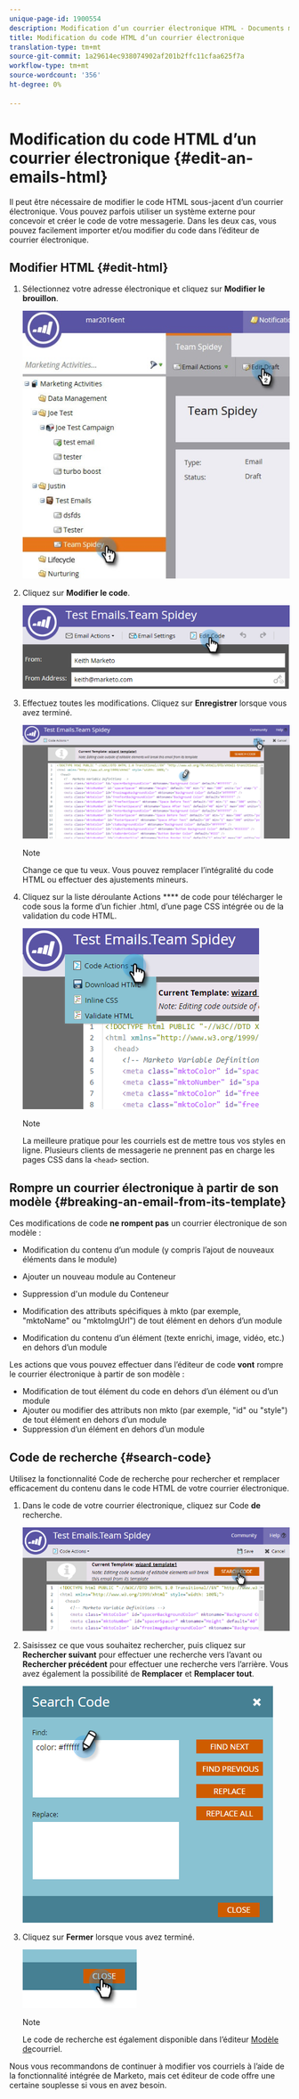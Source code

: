 ```yaml
---
unique-page-id: 1900554
description: Modification d’un courrier électronique HTML - Documents marketing - Documentation du produit
title: Modification du code HTML d’un courrier électronique
translation-type: tm+mt
source-git-commit: 1a29614ec938074902af201b2ffc11cfaa625f7a
workflow-type: tm+mt
source-wordcount: '356'
ht-degree: 0%

---
```



# Modification du code HTML d’un courrier électronique {#edit-an-emails-html}

Il peut être nécessaire de modifier le code HTML sous-jacent d’un courrier électronique. Vous pouvez parfois utiliser un système externe pour concevoir et créer le code de votre messagerie. Dans les deux cas, vous pouvez facilement importer et/ou modifier du code dans l’éditeur de courrier électronique.

## Modifier HTML {#edit-html}

1. Sélectionnez votre adresse électronique et cliquez sur **Modifier le brouillon**.

   ![](assets/teamspidey.jpg)

1. Cliquez sur **Modifier le code**.

   ![](assets/two-4.png)

1. Effectuez toutes les modifications. Cliquez sur **Enregistrer** lorsque vous avez terminé.

   ![](assets/three-3.png)

   >[!NOTE]
   >
   >Change ce que tu veux. Vous pouvez remplacer l’intégralité du code HTML ou effectuer des ajustements mineurs.

1. Cliquez sur la liste déroulante Actions **** de code pour télécharger le code sous la forme d’un fichier .html, d’une page CSS intégrée ou de la validation du code HTML.

   ![](assets/four-2.png)

   >[!NOTE]
   >
   >La meilleure pratique pour les courriels est de mettre tous vos styles en ligne. Plusieurs clients de messagerie ne prennent pas en charge les pages CSS dans la `<head>` section.

## Rompre un courrier électronique à partir de son modèle {#breaking-an-email-from-its-template}

Ces modifications de code **ne rompent pas** un courrier électronique de son modèle :

* Modification du contenu d’un module (y compris l’ajout de nouveaux éléments dans le module)
* Ajouter un nouveau module au Conteneur
* Suppression d&#39;un module du Conteneur

* Modification des attributs spécifiques à mkto (par exemple, &quot;mktoName&quot; ou &quot;mktoImgUrl&quot;) de tout élément en dehors d’un module
* Modification du contenu d’un élément (texte enrichi, image, vidéo, etc.) en dehors d’un module

Les actions que vous pouvez effectuer dans l’éditeur de code **vont** rompre le courrier électronique à partir de son modèle :

* Modification de tout élément du code en dehors d’un élément ou d’un module
* Ajouter ou modifier des attributs non mkto (par exemple, &quot;id&quot; ou &quot;style&quot;) de tout élément en dehors d’un module
* Suppression d’un élément en dehors d’un module

## Code de recherche {#search-code}

Utilisez la fonctionnalité Code de recherche pour rechercher et remplacer efficacement du contenu dans le code HTML de votre courrier électronique.

1. Dans le code de votre courrier électronique, cliquez sur Code **de** recherche.

   ![](assets/five-2.png)

1. Saisissez ce que vous souhaitez rechercher, puis cliquez sur **Rechercher suivant** pour effectuer une recherche vers l’avant ou **Rechercher précédent** pour effectuer une recherche vers l’arrière. Vous avez également la possibilité de **Remplacer** et **Remplacer tout**.

   ![](assets/six-1.png)

1. Cliquez sur **Fermer** lorsque vous avez terminé.

   ![](assets/seven.png)

   >[!NOTE]
   >
   >Le code de recherche est également disponible dans l’éditeur [Modèle de](http://docs.marketo.com/display/DOCS/Create+a+New+Email+Template)courriel.

Nous vous recommandons de continuer à modifier vos courriels à l’aide de la fonctionnalité intégrée de Marketo, mais cet éditeur de code offre une certaine souplesse si vous en avez besoin.
